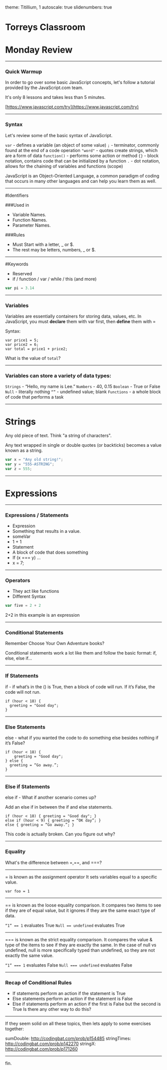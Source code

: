 theme: Titillium, 1
autoscale: true
slidenumbers: true
<!-- @author: Pete Silva -->

# Torreys Classroom
# Monday Review

---

### Quick Warmup

In order to go over some basic JavaScript concepts, let's follow a tutorial provided by the JavaScript.com team.

It's only 8 lessons and takes less than 5 minutes.

[https://www.javascript.com/try](https://www.javascript.com/try)

---

### Syntax

Let's review some of the basic syntax of JavaScript.

`var` - defines a variable (an object of some value)
`;` - terminator, commonly found at the end of a code operation
`"word"` - quotes create strings, which are a form of data
`function()` - performs some action or method
`{}` - block notation, contains code that can be initialized by a function
`.` - dot notation, allows for the chaining of variables and functions (scope)

JavaScript is an Object-Oriented Language, a common paradigm of coding that occurs in many other languages and can help you learn them as well.

---

#Identifiers

###Used in
- Variable Names.
- Function Names.
- Parameter Names.

###Rules
- Must Start with a letter, _ or $.
- The rest may be letters, numbers, _ or $.

---

#Keywords

- Reserved
- if / function / var / while / this (and more)

```javascript
var pi = 3.14
```

---

### Variables

Variables are essentially containers for storing data, values, etc. In JavaScript, you must __declare__ them with var first, then __define__ them with =

Syntax:

```
var price1 = 5;
var price2 = 6;
var total = price1 + price2;
```

What is the value of `total`?

---

### Variables can store a variety of data types:

`Strings` - “Hello, my name is Lee.”
`Numbers` - 40, 0.15
`Boolean` - True or False
`Null` - literally nothing
`“”` - undefined value; blank
`Functions` - a whole block of code that performs a task

---

# Strings

Any old piece of text. Think "a string of characters".

Any text wrapped in single or double quotes (or backticks) becomes a value known as a string.

```javascript
var x = "Any old string!";
var y = "555-ASTRING";
var z = 555;
```

---

# Expressions

---

### Expressions / Statements

- Expression
 - Something that results in a value.
 - someVar
 - 1 + 1
- Statement
 - A block of code that does something
 - If (x === y) …
 - x = 7;


---

### Operators

- They act like functions
- Different Syntax

```javascript
var five = 2 + 2
```

2+2 in this example is an expression

---

### Conditional Statements

Remember Choose Your Own Adventure books?

Conditional statements work a lot like them and follow the basic format: if, else, else if...

---

### If Statements

if - if what’s in the () is True, then a block of code will run. If it’s False, the code will not run.

```
if (hour < 18) {
  greeting = "Good day";
}
```

---

### Else Statements

else - what if you wanted the code to do something else besides nothing if it’s False?

```
if (hour < 18) {
	greeting = "Good day";
} else {
  greeting = “Go away.”;
}
```

---

### Else if Statements

else if - What if another scenario comes up?

Add an else if in between the if and else statements.

```
if (hour < 18) { greeting = "Good day"; }
else if (hour < 9) { greeting = “OK day”; }
else { greeting = “Go away.”; }
```

This code is actually broken. Can you figure out why?

---

### Equality

What's the difference between =,==, and ===?

---

= is known as the assignment operator It sets variables equal to a specific value.

`var foo = 1`

---

== is known as the loose equality comparison. It compares two items to see if they are of equal value, but it ignores if they are the same exact type of data.

`“1” == 1` evaluates True
`Null == undefined` evaluates True

---

=== is known as the strict equality comparison. It compares the value & type of the items to see if they are exactly the same. In the case of null vs undefined, null is more specifically typed than undefined, so they are not exactly the same value.

`“1” === 1` evaluates False
`Null === undefined` evaluates False

---

### Recap of Conditional Rules

- If statements perform an action if the statement is True
- Else statements perform an action if the statement is False
- Else if statements perform an action if the first is False but the second is True Is there any other way to do this?

---

If they seem solid on all these topics, then lets apply to some exercises together:

sumDouble: http://codingbat.com/prob/p154485
stringTimes: http://codingbat.com/prob/p142270
stringX: http://codingbat.com/prob/p171260

---

fin.
